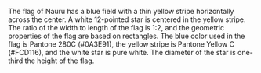 The flag of Nauru has a blue field with a thin yellow stripe horizontally across the center. A white 12-pointed star is centered in the yellow stripe. The ratio of the width to length of the flag is 1:2, and the geometric properties of the flag are based on rectangles. The blue color used in the flag is Pantone 280C (#0A3E91), the yellow stripe is Pantone Yellow C (#FCD116), and the white star is pure white. The diameter of the star is one-third the height of the flag.